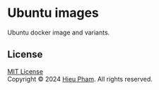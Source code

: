 # Ubuntu images
Ubuntu docker image and variants.
## License
[MIT License](LICENSE)<br>
Copyright &copy; 2024 [Hieu Pham](https://github.com/hieupth). All rights reserved.
